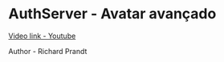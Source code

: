 # AuthServer - Avatar avançado

[Video link - Youtube](https://youtu.be/ZXxs4gzVNz8)

Author - Richard Prandt